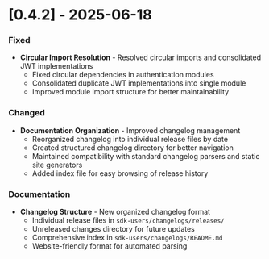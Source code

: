 # [0.4.2] - 2025-06-18

### Fixed
- **Circular Import Resolution** - Resolved circular imports and consolidated JWT implementations
  - Fixed circular dependencies in authentication modules
  - Consolidated duplicate JWT implementations into single module
  - Improved module import structure for better maintainability

### Changed
- **Documentation Organization** - Improved changelog management
  - Reorganized changelog into individual release files by date
  - Created structured changelog directory for better navigation
  - Maintained compatibility with standard changelog parsers and static site generators
  - Added index file for easy browsing of release history

### Documentation
- **Changelog Structure** - New organized changelog format
  - Individual release files in `sdk-users/changelogs/releases/`
  - Unreleased changes directory for future updates
  - Comprehensive index in `sdk-users/changelogs/README.md`
  - Website-friendly format for automated parsing
